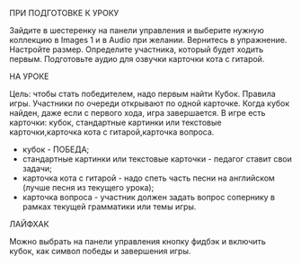 ПРИ ПОДГОТОВКЕ К УРОКУ

Зайдите в шестеренку на панели управления и выберите нужную коллекцию в Images 1 и в Audio при желании. 
Вернитесь в упражнение. Настройте размер. Определите участника, который будет ходить первым. Подготовьте аудио для озвучки карточки кота с гитарой. 

НА УРОКЕ

Цель: чтобы стать победителем, надо первым найти Кубок. 
Правила игры. Участники по очереди открывают по одной карточке. Когда кубок найден, даже если с первого хода, игра завершается. 
В игре есть карточки: кубок, стандартные картинки или текстовые карточки,карточка кота с гитарой,карточка вопроса.

* кубок - ПОБЕДА;
* стандартные картинки или текстовые карточки -  педагог ставит свои задачи;
* карточка кота с гитарой - надо спеть часть песни на английском (лучше песня из текущего урока);
* карточка вопроса - участник должен задать вопрос сопернику в рамках текущей грамматики или темы игры.

ЛАЙФХАК

Можно выбрать на панели управления кнопку фидбэк и включить кубок, как символ победы и завершения игры. 
